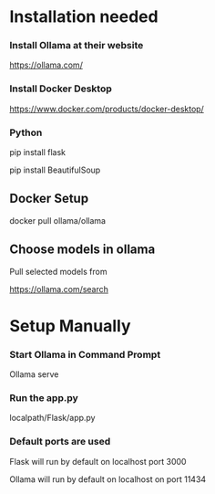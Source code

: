 # Installation needed
### Install Ollama at their website
https://ollama.com/

### Install Docker Desktop
https://www.docker.com/products/docker-desktop/

### Python
pip install flask

pip install BeautifulSoup

## Docker Setup

docker pull ollama/ollama


## Choose models in ollama

Pull selected models from 

https://ollama.com/search


# Setup Manually 

### Start Ollama in Command Prompt
Ollama serve 
### Run the app.py
localpath/Flask/app.py


### Default ports are used
Flask will run by default on localhost port 3000

Ollama will run by default on localhost on port 11434




